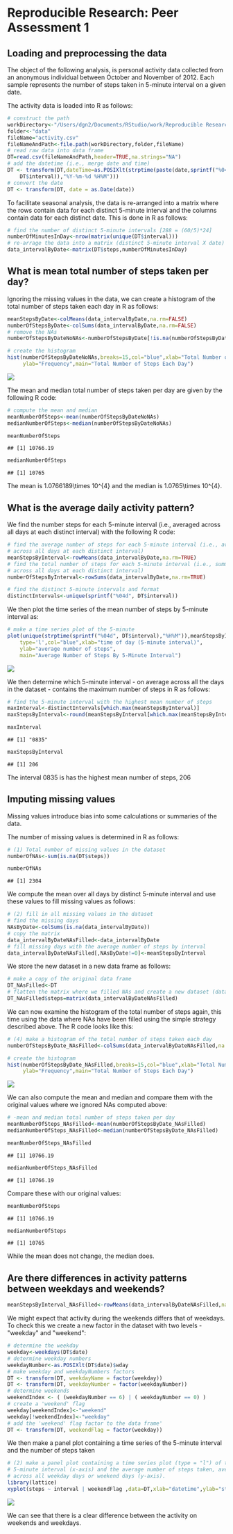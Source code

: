 # Reproducible Research: Peer Assessment 1


## Loading and preprocessing the data

The object of the following analysis, is personal activity data collected from an
anonymous individual between October and November of 2012. Each sample represents
the number of steps taken in 5-minute interval on a given date. 

The activity data is loaded into R as follows:


```r
# construct the path
workDirectory<-"/Users/dgn2/Documents/RStudio/work/Reproducible Research"
folder<-"data"
fileName="activity.csv"
fileNameAndPath<-file.path(workDirectory,folder,fileName)
# read raw data into data frame
DT=read.csv(fileNameAndPath,header=TRUE,na.strings="NA")
# add the datetime (i.e., merge date and time)
DT <- transform(DT,dateTime=as.POSIXlt(strptime(paste(date,sprintf("%04d", 
    DT$interval)),"%Y-%m-%d %H%M")))
# convert the date
DT <- transform(DT, date = as.Date(date))
```

To facilitate seasonal analysis, the data is re-arranged into a matrix where
the rows contain data for each distinct 5-minute interval and the columns 
contain data for each distinct date. This is done in R as follows:


```r
# find the number of distinct 5-minute intervals [288 = (60/5)*24]
numberOfMinutesInDay<-nrow(matrix(unique(DT$interval)))
# re-arrage the data into a matrix (distinct 5-minute interval X date)
data_intervalByDate<-matrix(DT$steps,numberOfMinutesInDay)
```

## What is mean total number of steps taken per day?

Ignoring the missing values in the data, we can create a histogram of the total
number of steps taken each day in R as follows:


```r
meanStepsByDate<-colMeans(data_intervalByDate,na.rm=FALSE)
numberOfStepsByDate<-colSums(data_intervalByDate,na.rm=FALSE)
# remove the NAs
numberOfStepsByDateNoNAs<-numberOfStepsByDate[!is.na(numberOfStepsByDate)]

# create the histogram
hist(numberOfStepsByDateNoNAs,breaks=15,col="blue",xlab="Total Number of Steps",
     ylab="Frequency",main="Total Number of Steps Each Day")
```

![](./PA1_template_files/figure-html/unnamed-chunk-3-1.png) 

The mean and median total number of steps taken per day are given by the 
following R code:


```r
# compute the mean and median
meanNumberOfSteps<-mean(numberOfStepsByDateNoNAs)
medianNumberOfSteps<-median(numberOfStepsByDateNoNAs)

meanNumberOfSteps
```

```
## [1] 10766.19
```

```r
medianNumberOfSteps
```

```
## [1] 10765
```

The mean is 1.0766189\times 10^{4} and the median is 1.0765\times 10^{4}.

## What is the average daily activity pattern?

We find the number steps for each 5-minute interval (i.e., averaged across all
days at each distinct interval) with the following R code:


```r
# find the average number of steps for each 5-minute interval (i.e., averaged 
# across all days at each distinct interval)
meanStepsByInterval<-rowMeans(data_intervalByDate,na.rm=TRUE)
# find the total number of steps for each 5-minute interval (i.e., summed 
# across all days at each distinct interval)
numberOfStepsByInterval<-rowSums(data_intervalByDate,na.rm=TRUE)

# find the distinct 5-minute intervals and format
distinctIntervals<-unique(sprintf("%04d", DT$interval))
```

We then plot the time series of the mean number of steps by 5-minute interval as: 


```r
# make a time series plot of the 5-minute 
plot(unique(strptime(sprintf("%04d", DT$interval),"%H%M")),meanStepsByInterval,
    type='l',col="blue",xlab="time of day (5-minute interval)",
    ylab="average number of steps",
    main="Average Number of Steps By 5-Minute Interval")
```

![](./PA1_template_files/figure-html/unnamed-chunk-6-1.png) 

We then determine which 5-minute interval - on average across all the days in the
dataset - contains the maximum number of steps in R as follows:


```r
# find the 5-minute interval with the highest mean number of steps
maxInterval<-distinctIntervals[which.max(meanStepsByInterval)]
maxStepsByInterval<-round(meanStepsByInterval[which.max(meanStepsByInterval)])

maxInterval
```

```
## [1] "0835"
```

```r
maxStepsByInterval
```

```
## [1] 206
```

The interval 0835 is has the highest mean number of steps, 206

## Imputing missing values
Missing values introduce bias into some calculations or summaries of the data.

The number of missing values is determined in R as follows:


```r
# (1) Total number of missing values in the dataset
numberOfNAs<-sum(is.na(DT$steps))

numberOfNAs
```

```
## [1] 2304
```

We compute the mean over all days by distinct 5-minute interval and use these 
values to fill missing values as follows:


```r
# (2) fill in all missing values in the dataset
# find the missing days
NAsByDate<-colSums(is.na(data_intervalByDate))
# copy the matrix
data_intervalByDateNAsFilled<-data_intervalByDate
# fill missing days with the average number of steps by interval
data_intervalByDateNAsFilled[,NAsByDate!=0]<-meanStepsByInterval
```

We store the new dataset in a new data frame as follows:


```r
# make a copy of the original data frame
DT_NAsFilled<-DT
# flatten the matrix where we filled NAs and create a new dataset (data frame)
DT_NAsFilled$steps=matrix(data_intervalByDateNAsFilled)
```

We can now examine the histogram of the total number of steps again, this time
using the data where NAs have been filled using the simple strategy described
above. The R code looks like this:


```r
# (4) make a histogram of the total number of steps taken each day
numberOfStepsByDate_NAsFilled<-colSums(data_intervalByDateNAsFilled,na.rm=FALSE)

# create the histogram
hist(numberOfStepsByDate_NAsFilled,breaks=15,col="blue",xlab="Total Number of Steps",
     ylab="Frequency",main="Total Number of Steps Each Day")
```

![](./PA1_template_files/figure-html/unnamed-chunk-11-1.png) 

We can also compute the mean and median and compare them with the original values
where we ignored NAs computed above:


```r
# -mean and median total number of steps taken per day
meanNumberOfSteps_NAsFilled<-mean(numberOfStepsByDate_NAsFilled)
medianNumberOfSteps_NAsFilled<-median(numberOfStepsByDate_NAsFilled)

meanNumberOfSteps_NAsFilled
```

```
## [1] 10766.19
```

```r
medianNumberOfSteps_NAsFilled
```

```
## [1] 10766.19
```

Compare these with our original values:


```r
meanNumberOfSteps
```

```
## [1] 10766.19
```

```r
medianNumberOfSteps
```

```
## [1] 10765
```

While the mean does not change, the median does.

## Are there differences in activity patterns between weekdays and weekends?


```r
meanStepsByInterval_NAsFilled<-rowMeans(data_intervalByDateNAsFilled,na.rm=FALSE)
```

We might expect that activity during the weekends differs that of weekdays. To
check this we create a new factor in the dataset with two levels - "weekday"
and "weekend":


```r
# determine the weekday
weekday<-weekdays(DT$date)
# determine weekday numbers
weekdayNumber<-as.POSIXlt(DT$date)$wday
# make weekday and weekdayNumbers factors
DT <- transform(DT, weekdayName = factor(weekday))
DT <- transform(DT, weekdayNumber = factor(weekdayNumber))
# determine weekends
weekendIndex <- ( (weekdayNumber == 6) | ( weekdayNumber == 0) )
# create a 'weekend' flag
weekday[weekendIndex]<-"weekend"
weekday[!weekendIndex]<-"weekday"
# add the 'weekend' flag factor to the data frame'
DT <- transform(DT, weekendFlag = factor(weekday))
```

We then make a panel plot containing a time series of the 5-minute interval and 
the number of steps taken  


```r
# (2) make a panel plot containing a time series plot (type = "l") of the 
# 5-minute interval (x-axis) and the average number of steps taken, averaged
# across all weekday days or weekend days (y-axis). 
library(lattice)
xyplot(steps ~ interval | weekendFlag ,data=DT,xlab="datetime",ylab="steps",layout=c(1,2))
```

![](./PA1_template_files/figure-html/unnamed-chunk-16-1.png) 

We can see that there is a clear difference between the activity on weekends and weekdays.
